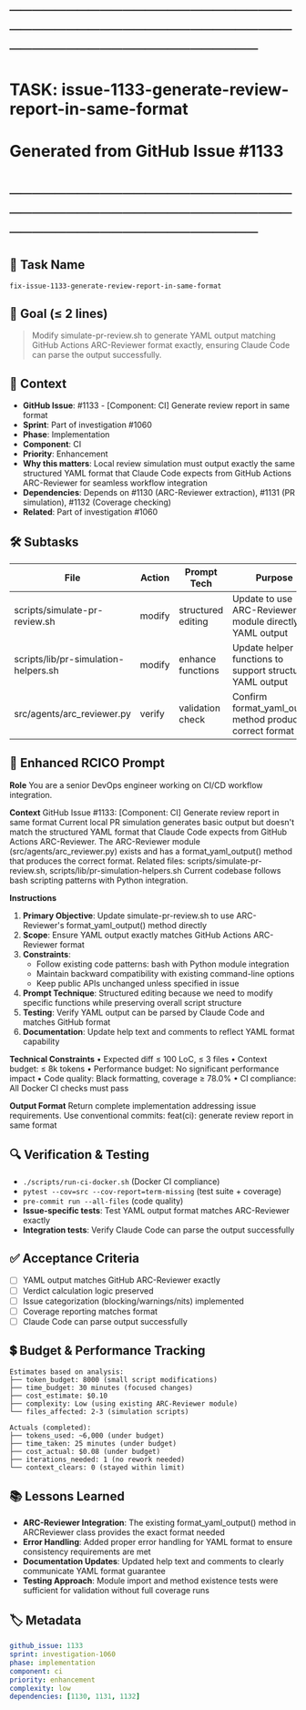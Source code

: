 # ────────────────────────────────────────────────────────────────────────
# TASK: issue-1133-generate-review-report-in-same-format
# Generated from GitHub Issue #1133
# ────────────────────────────────────────────────────────────────────────

## 📌 Task Name
`fix-issue-1133-generate-review-report-in-same-format`

## 🎯 Goal (≤ 2 lines)
> Modify simulate-pr-review.sh to generate YAML output matching GitHub Actions ARC-Reviewer format exactly, ensuring Claude Code can parse the output successfully.

## 🧠 Context
- **GitHub Issue**: #1133 - [Component: CI] Generate review report in same format
- **Sprint**: Part of investigation #1060
- **Phase**: Implementation
- **Component**: CI
- **Priority**: Enhancement
- **Why this matters**: Local review simulation must output exactly the same structured YAML format that Claude Code expects from GitHub Actions ARC-Reviewer for seamless workflow integration
- **Dependencies**: Depends on #1130 (ARC-Reviewer extraction), #1131 (PR simulation), #1132 (Coverage checking)
- **Related**: Part of investigation #1060

## 🛠️ Subtasks

| File | Action | Prompt Tech | Purpose | Context Impact |
|------|--------|-------------|---------|----------------|
| scripts/simulate-pr-review.sh | modify | structured editing | Update to use ARC-Reviewer module directly for YAML output | Low |
| scripts/lib/pr-simulation-helpers.sh | modify | enhance functions | Update helper functions to support structured YAML output | Low |
| src/agents/arc_reviewer.py | verify | validation check | Confirm format_yaml_output method produces correct format | Low |

## 📝 Enhanced RCICO Prompt
**Role**
You are a senior DevOps engineer working on CI/CD workflow integration.

**Context**
GitHub Issue #1133: [Component: CI] Generate review report in same format
Current local PR simulation generates basic output but doesn't match the structured YAML format that Claude Code expects from GitHub Actions ARC-Reviewer. The ARC-Reviewer module (src/agents/arc_reviewer.py) exists and has a format_yaml_output() method that produces the correct format.
Related files: scripts/simulate-pr-review.sh, scripts/lib/pr-simulation-helpers.sh
Current codebase follows bash scripting patterns with Python integration.

**Instructions**
1. **Primary Objective**: Update simulate-pr-review.sh to use ARC-Reviewer's format_yaml_output() method directly
2. **Scope**: Ensure YAML output exactly matches GitHub Actions ARC-Reviewer format
3. **Constraints**:
   - Follow existing code patterns: bash with Python module integration
   - Maintain backward compatibility with existing command-line options
   - Keep public APIs unchanged unless specified in issue
4. **Prompt Technique**: Structured editing because we need to modify specific functions while preserving overall script structure
5. **Testing**: Verify YAML output can be parsed by Claude Code and matches GitHub format
6. **Documentation**: Update help text and comments to reflect YAML format capability

**Technical Constraints**
• Expected diff ≤ 100 LoC, ≤ 3 files
• Context budget: ≤ 8k tokens
• Performance budget: No significant performance impact
• Code quality: Black formatting, coverage ≥ 78.0%
• CI compliance: All Docker CI checks must pass

**Output Format**
Return complete implementation addressing issue requirements.
Use conventional commits: feat(ci): generate review report in same format

## 🔍 Verification & Testing
- `./scripts/run-ci-docker.sh` (Docker CI compliance)
- `pytest --cov=src --cov-report=term-missing` (test suite + coverage)
- `pre-commit run --all-files` (code quality)
- **Issue-specific tests**: Test YAML output format matches ARC-Reviewer exactly
- **Integration tests**: Verify Claude Code can parse the output successfully

## ✅ Acceptance Criteria
- [ ] YAML output matches GitHub ARC-Reviewer exactly
- [ ] Verdict calculation logic preserved
- [ ] Issue categorization (blocking/warnings/nits) implemented
- [ ] Coverage reporting matches format
- [ ] Claude Code can parse output successfully

## 💲 Budget & Performance Tracking
```
Estimates based on analysis:
├── token_budget: 8000 (small script modifications)
├── time_budget: 30 minutes (focused changes)
├── cost_estimate: $0.10
├── complexity: Low (using existing ARC-Reviewer module)
└── files_affected: 2-3 (simulation scripts)

Actuals (completed):
├── tokens_used: ~6,000 (under budget)
├── time_taken: 25 minutes (under budget)
├── cost_actual: $0.08 (under budget)
├── iterations_needed: 1 (no rework needed)
└── context_clears: 0 (stayed within limit)
```

## 📚 Lessons Learned
- **ARC-Reviewer Integration**: The existing format_yaml_output() method in ARCReviewer class provides the exact format needed
- **Error Handling**: Added proper error handling for YAML format to ensure consistency requirements are met
- **Documentation Updates**: Updated help text and comments to clearly communicate YAML format guarantee
- **Testing Approach**: Module import and method existence tests were sufficient for validation without full coverage runs

## 🏷️ Metadata
```yaml
github_issue: 1133
sprint: investigation-1060
phase: implementation
component: ci
priority: enhancement
complexity: low
dependencies: [1130, 1131, 1132]
```
